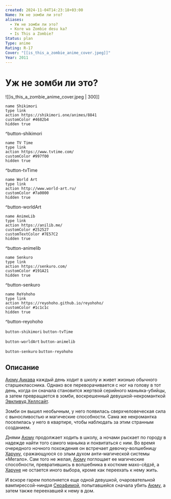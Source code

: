 ```yaml
---
created: 2024-11-04T14:23:18+03:00
Name: Уж не зомби ли это?
aliases:
  - Уж не зомби ли это?
  - Kore wa Zombie desu ka?
  - Is This a Zombie?
Status: plan
Type: anime
Rating: R-17
Cover: "[[is_this_a_zombie_anime_cover.jpeg]]"
Year: 2011
---
```


# Уж не зомби ли это?

![[is_this_a_zombie_anime_cover.jpeg | 300]]

```button
name Shikimori
type link
action https://shikimori.one/animes/8841
customColor #4682b4
hidden true
```
^button-shikimori

```button
name TV Time
type link
action https://www.tvtime.com/
customColor #997f00
hidden true
```
^button-tvTime

```button
name World Art
type link
action http://www.world-art.ru/
customColor #7a0000
hidden true
```
^button-worldArt

```button
name AnimeLib
type link
action https://anilib.me/
customColor #252527
customTextColor #7E57C2
hidden true
```
^button-animelib

```button
name Senkuro
type link
action https://senkuro.com/
customColor #191A21
hidden true
```
^button-senkuro

```button
name ReYohoho
type link
action https://reyohoho.github.io/reyohoho/
customColor #1c1c1c
hidden true
```
^button-reyohoho

`button-shikimori` `button-tvTime`

`button-worldArt` `button-animelib`

`button-senkuro` `button-reyohoho`

## Описание

[Аюму Аикава](https://shikimori.one/characters/38535-ayumu-aikawa) каждый день ходит в школу и живет жизнью обычного старшеклассника. Однако все переворачивается с ног на голову в тот день, когда он сначала становится жертвой серийного маньяка-убийцы, а затем превращается в зомби, воскрешенный девушкой-некроманткой [Эвкливуд Хеллсайт](https://shikimori.one/characters/38538-eucliwood-hellscythe).

Зомби он вышел необычным, у него появилась сверхчеловеческая сила с выносливостью и магические способности. Сама же некромантка поселилась у него в квартире, чтобы наблюдать за этим странным созданием.

Днями [Аюму](https://shikimori.one/characters/38535-ayumu-aikawa) продолжает ходить в школу, а ночами рыскает по городу в надежде найти того самого маньяка и поквитаться с ним. Во время очередного ночного похождения он встречает девочку-волшебницу [Харуну](https://shikimori.one/characters/38536-haruna), сражающуюся со злым духом анти-магической системы «Мегало». Сам того не желая, [Аюму](https://shikimori.one/characters/38535-ayumu-aikawa) поглощает ее магические способности, превратившись в волшебника в костюме махо-сёдзё, а [Харуне](https://shikimori.one/characters/38536-haruna) не остается иного выбора, кроме как переехать к нему жить.

И вскоре гарем пополняется еще одной девушкой, очаровательной вампирессой-ниндзя [Серафимой](https://shikimori.one/characters/38537-seraphim), попытавшейся сначала убить [Аюму](https://shikimori.one/characters/38535-ayumu-aikawa), а затем также переехавшей к нему в дом.
